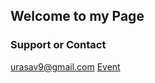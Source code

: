 ## Welcome to my Page 


### Support or Contact
urasav9@gmail.com
[Event](https://calendar.google.com/event?action=TEMPLATE&tmeid=MW1rNTZxMXUzMTg4NjloZGw4MXQ2MHRqdGEgdXJhc2F2OUBt&tmsrc=urasav9%40gmail.com)
